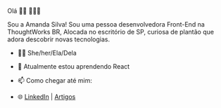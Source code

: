 Olá 👋🏾 👩🏾‍💻

Sou a Amanda Silva! Sou uma pessoa desenvolvedora Front-End na ThoughtWorks BR, Alocada no escritório de SP, curiosa de plantão que adora descobrir novas tecnologias.

- 👧🏿 She/her/Ela/Dela
- 🌱 Atualmente estou aprendendo React

- 📫 Como chegar até mim:
- 🌐 [LinkedIn](https://www.linkedin.com/in/amanda-silva-dev/) | [Artigos](https://dev.to/mandypry) 
